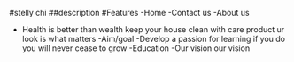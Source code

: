 #stelly chi 
 ##description
#Features
 -Home
 -Contact us
 -About us
- Health is better than wealth keep your house clean with
care product ur look is what matters
-Aim/goal
-Develop a passion for learning if you do you will never cease to grow
-Education
-Our vision
our vision